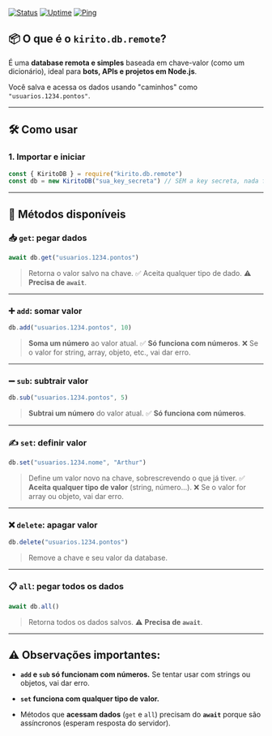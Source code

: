 [![Status](https://status-kiritodb.adssousag.is-a.dev/api/badge/1/status)](https://status-kiritodb.adssousag.is-a.dev/status/kiritodb)
[![Uptime](https://status-kiritodb.adssousag.is-a.dev/api/badge/1/uptime)](https://status-kiritodb.adssousag.is-a.dev/status/kiritodb)
[![Ping](https://status-kiritodb.adssousag.is-a.dev/api/badge/1/ping)](https://status-kiritodb.adssousag.is-a.dev/status/kiritodb)

## :package: O que é o `kirito.db.remote`?

É uma **database remota e simples** baseada em chave-valor (como um dicionário), ideal para **bots, APIs e projetos em Node.js**.

Você salva e acessa os dados usando "caminhos" como `"usuarios.1234.pontos"`.

---

## 🛠️  Como usar

### 1. **Importar e iniciar**

```js
const { KiritoDB } = require("kirito.db.remote")
const db = new KiritoDB("sua_key_secreta") // SEM a key secreta, nada funciona!
````

---

## :wrench: Métodos disponíveis

### :inbox_tray: `get`: pegar dados

```js
await db.get("usuarios.1234.pontos")
```

> Retorna o valor salvo na chave.
> :white_check_mark: Aceita qualquer tipo de dado.
> :warning: **Precisa de `await`**.

---

### :heavy_plus_sign: `add`: somar valor

```js
db.add("usuarios.1234.pontos", 10)
```

> **Soma um número** ao valor atual.
> :white_check_mark: **Só funciona com números**.
> :x: Se o valor for string, array, objeto, etc., vai dar erro.

---

### :heavy_minus_sign: `sub`: subtrair valor

```js
db.sub("usuarios.1234.pontos", 5)
```

> **Subtrai um número** do valor atual.
> :white_check_mark: **Só funciona com números**.

---

### :writing_hand: `set`: definir valor

```js
db.set("usuarios.1234.nome", "Arthur")
```

> Define um valor novo na chave, sobrescrevendo o que já tiver.
> :white_check_mark: **Aceita qualquer tipo de valor** (string, número...).
> :x: Se o valor for array ou objeto, vai dar erro.

---

### :x: `delete`: apagar valor

```js
db.delete("usuarios.1234.pontos")
```

> Remove a chave e seu valor da database.

---

### :clipboard: `all`: pegar todos os dados

```js
await db.all()
```

> Retorna todos os dados salvos.
> :warning: **Precisa de `await`**.

---

## :warning: Observações importantes:

* **`add` e `sub` só funcionam com números.**
  Se tentar usar com strings ou objetos, vai dar erro.

* **`set` funciona com qualquer tipo de valor.**

* Métodos que **acessam dados** (`get` e `all`) precisam do **`await`** porque são assíncronos (esperam resposta do servidor).

```